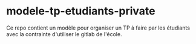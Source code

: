 # modele-tp-etudiants-private

Ce repo contient un modèle pour organiser un TP à faire par les étudiants avec la contrainte d'utiliser le gitlab de l'école.